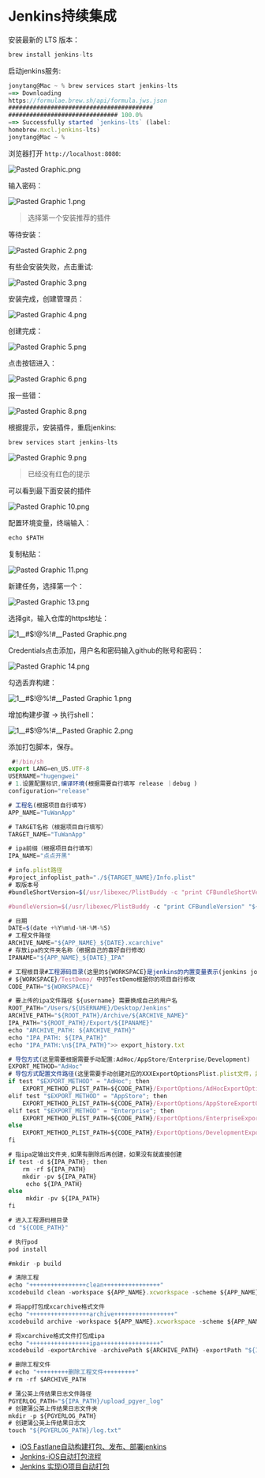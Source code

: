 # Jenkins持续集成


安装最新的 LTS 版本：

```js
brew install jenkins-lts
```
启动jenkins服务:

```js
jonytang@Mac ~ % brew services start jenkins-lts
==> Downloading 
https://formulae.brew.sh/api/formula.jws.json
#########################################
############################### 100.0%
==> Successfully started `jenkins-lts` (label: 
homebrew.mxcl.jenkins-lts)
jonytang@Mac ~ %
```
浏览器打开 `http://localhost:8080`:

![Pasted Graphic.png](https://p1-juejin.byteimg.com/tos-cn-i-k3u1fbpfcp/caa41d8e13f147ea88b9b42fb43547af~tplv-k3u1fbpfcp-watermark.image?)

输入密码：

![Pasted Graphic 1.png](https://p9-juejin.byteimg.com/tos-cn-i-k3u1fbpfcp/0eaa7671f2fd4c688ac0838e605468ee~tplv-k3u1fbpfcp-watermark.image?)

>选择第一个安装推荐的插件

等待安装：

![Pasted Graphic 2.png](https://p6-juejin.byteimg.com/tos-cn-i-k3u1fbpfcp/242204fc8d14416c9083ca4faa39f620~tplv-k3u1fbpfcp-watermark.image?)

有些会安装失败，点击重试:

![Pasted Graphic 3.png](https://p6-juejin.byteimg.com/tos-cn-i-k3u1fbpfcp/8e68b3f98c8042f5bf67ca3dff0232ad~tplv-k3u1fbpfcp-watermark.image?)

安装完成，创建管理员：

![Pasted Graphic 4.png](https://p9-juejin.byteimg.com/tos-cn-i-k3u1fbpfcp/4a49cb97168949aaacd72c04926a71e4~tplv-k3u1fbpfcp-watermark.image?)

创建完成：

![Pasted Graphic 5.png](https://p1-juejin.byteimg.com/tos-cn-i-k3u1fbpfcp/dd5a62b41bf44244913e043456e1ef85~tplv-k3u1fbpfcp-watermark.image?)

点击按钮进入：

![Pasted Graphic 6.png](https://p9-juejin.byteimg.com/tos-cn-i-k3u1fbpfcp/fa9b4518164f4aaa8ef685f35d890aa1~tplv-k3u1fbpfcp-watermark.image?)

报一些错：

![Pasted Graphic 8.png](https://p9-juejin.byteimg.com/tos-cn-i-k3u1fbpfcp/6680251c0b014332870b664c2c91c2ac~tplv-k3u1fbpfcp-watermark.image?)

根据提示，安装插件，重启jenkins:
```js
brew services start jenkins-lts
```

![Pasted Graphic 9.png](https://p9-juejin.byteimg.com/tos-cn-i-k3u1fbpfcp/219f82d470524f75bddb5d42563d072d~tplv-k3u1fbpfcp-watermark.image?)

>已经没有红色的提示

可以看到最下面安装的插件

![Pasted Graphic 10.png](https://p6-juejin.byteimg.com/tos-cn-i-k3u1fbpfcp/8368ee6ef0a044df81f2c320855d5971~tplv-k3u1fbpfcp-watermark.image?)

配置环境变量，终端输入：

```js
echo $PATH
```
复制粘贴：

![Pasted Graphic 11.png](https://p6-juejin.byteimg.com/tos-cn-i-k3u1fbpfcp/8d016fe0199947c9be050d484f25384b~tplv-k3u1fbpfcp-watermark.image?)

新建任务，选择第一个：

![Pasted Graphic 13.png](https://p9-juejin.byteimg.com/tos-cn-i-k3u1fbpfcp/d0a92d283bde4535bd8e0211d917ca75~tplv-k3u1fbpfcp-watermark.image?)

选择git，输入仓库的https地址：

![1__#$!@%!#__Pasted Graphic.png](https://p9-juejin.byteimg.com/tos-cn-i-k3u1fbpfcp/94863c248e304aa6a976f4bea2862cda~tplv-k3u1fbpfcp-watermark.image?)

Credentials点击添加，用户名和密码输入github的账号和密码：

![Pasted Graphic 14.png](https://p3-juejin.byteimg.com/tos-cn-i-k3u1fbpfcp/579007658c83484698a41cbaee609fd2~tplv-k3u1fbpfcp-watermark.image?)

勾选丢弃构建：

![1__#$!@%!#__Pasted Graphic 1.png](https://p6-juejin.byteimg.com/tos-cn-i-k3u1fbpfcp/241ccffd220649d6bbea29656a1de6ea~tplv-k3u1fbpfcp-watermark.image?)

增加构建步骤 -> 执行shell：

![1__#$!@%!#__Pasted Graphic 2.png](https://p3-juejin.byteimg.com/tos-cn-i-k3u1fbpfcp/aedbfcb27cc144978057f85c4c8dc244~tplv-k3u1fbpfcp-watermark.image?)

添加打包脚本，保存。
```js
 #!/bin/sh
export LANG=en_US.UTF-8
USERNAME="hugengwei"
# 1.设置配置标识,编译环境(根据需要自行填写 release ｜debug )
configuration="release"

# 工程名(根据项目自行填写)
APP_NAME="TuWanApp"

# TARGET名称（根据项目自行填写）
TARGET_NAME="TuWanApp"

# ipa前缀（根据项目自行填写）
IPA_NAME="点点开黑"

# info.plist路径
#project_infoplist_path="./${TARGET_NAME}/Info.plist"
# 取版本号
#bundleShortVersion=$(/usr/libexec/PlistBuddy -c "print CFBundleShortVersionString" "${project_infoplist_path}")

#bundleVersion=$(/usr/libexec/PlistBuddy -c "print CFBundleVersion" "${project_infoplist_path}")

# 日期
DATE=$(date +%Y%m%d-%H-%M-%S)
# 工程文件路径
ARCHIVE_NAME="${APP_NAME}_${DATE}.xcarchive"
# 存放ipa的文件夹名称（根据自己的喜好自行修改）
IPANAME="${APP_NAME}_${DATE}_IPA"

# 工程根目录#工程源码目录(这里的${WORKSPACE}是jenkins的内置变量表示(jenkins job的路径):/Users/xxx/.jenkins/workspace/TestDemo/)
# ${WORKSPACE}/TestDemo/ 中的TestDemo根据你的项目自行修改
CODE_PATH="${WORKSPACE}"

# 要上传的ipa文件路径 ${username} 需要换成自己的用户名
ROOT_PATH="/Users/${USERNAME}/Desktop/Jenkins"
ARCHIVE_PATH="${ROOT_PATH}/Archive/${ARCHIVE_NAME}"
IPA_PATH="${ROOT_PATH}/Export/${IPANAME}"
echo "ARCHIVE_PATH: ${ARCHIVE_PATH}"
echo "IPA_PATH: ${IPA_PATH}"
echo "IPA_PATH:\n${IPA_PATH}">> export_history.txt

# 导包方式(这里需要根据需要手动配置:AdHoc/AppStore/Enterprise/Development)
EXPORT_METHOD="AdHoc"
# 导包方式配置文件路径(这里需要手动创建对应的XXXExportOptionsPlist.plist文件，并将文件复制到根目录下[我这里在源项目的根目录下又新建了ExportPlist文件夹专门放ExportPlist文件])
if test "$EXPORT_METHOD" = "AdHoc"; then
    EXPORT_METHOD_PLIST_PATH=${CODE_PATH}/ExportOptions/AdHocExportOptions.plist
elif test "$EXPORT_METHOD" = "AppStore"; then
    EXPORT_METHOD_PLIST_PATH=${CODE_PATH}/ExportOptions/AppStoreExportOptios.plist
elif test "$EXPORT_METHOD" = "Enterprise"; then
    EXPORT_METHOD_PLIST_PATH=${CODE_PATH}/ExportOptions/EnterpriseExportOptions.plist
else
    EXPORT_METHOD_PLIST_PATH=${CODE_PATH}/ExportOptions/DevelopmentExportOptions.plist
fi

# 指ipa定输出文件夹,如果有删除后再创建，如果没有就直接创建
if test -d ${IPA_PATH}; then
    rm -rf ${IPA_PATH}
    mkdir -pv ${IPA_PATH}
     echo ${IPA_PATH}
else
     mkdir -pv ${IPA_PATH}
fi

# 进入工程源码根目录
cd "${CODE_PATH}"

# 执行pod
pod install

#mkdir -p build

# 清除工程
echo "++++++++++++++++clean++++++++++++++++"
xcodebuild clean -workspace ${APP_NAME}.xcworkspace -scheme ${APP_NAME} -configuration ${configuration}

# 将app打包成xcarchive格式文件
echo "+++++++++++++++++archive+++++++++++++++++"
xcodebuild archive -workspace ${APP_NAME}.xcworkspace -scheme ${APP_NAME} -configuration ${configuration} -archivePath ${ARCHIVE_PATH}

# 将xcarchive格式文件打包成ipa
echo "+++++++++++++++++ipa+++++++++++++++++"
xcodebuild -exportArchive -archivePath ${ARCHIVE_PATH} -exportPath "${IPA_PATH}" -exportOptionsPlist ${EXPORT_METHOD_PLIST_PATH} -allowProvisioningUpdates

# 删除工程文件
# echo "+++++++++删除工程文件+++++++++"
# rm -rf $ARCHIVE_PATH

# 蒲公英上传结果日志文件路径
PGYERLOG_PATH="${IPA_PATH}/upload_pgyer_log"
# 创建蒲公英上传结果日志文件夹
mkdir -p ${PGYERLOG_PATH}
# 创建蒲公英上传结果日志文
touch "${PGYERLOG_PATH}/log.txt"

 ```
- [iOS Fastlane自动构建打包、发布、部署jenkins](https://www.jianshu.com/p/dac1ce3d7de8)
- [Jenkins-iOS自动打包流程](https://www.jianshu.com/p/531c959b8cf8)
- [Jenkins 实现iO项目自动打包](https://www.jianshu.com/p/68a19f28c51a)

